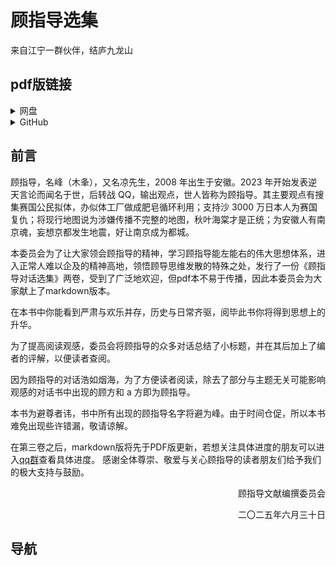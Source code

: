 # 顾指导选集
来自江宁一群伙伴，结庐九龙山

## pdf版链接
<details>
  <summary>网盘</summary>
  
  - [百度网盘](https://pan.baidu.com/s/1TcxWmzkm_qG9srm6W8Ra3w?pwd=gffx)
  - [onedrive](https://onedrive.live.com/?redeem=aHR0cHM6Ly8xZHJ2Lm1zL2YvYy9jNjQ0MzA0OWQ5NGE5MGZmL0VnQTBJZENKSGxKRWd1VkllbkxEUUZjQl93ZVR2dmFTX3lhazBQZFJHUE4wcVE&id=C6443049D94A90FF%21sd02134001e89445282e5487a72c34057&cid=C6443049D94A90FF)
</details>
<details>
  <summary>GitHub</summary>
</details>

## 前言
顾指导，名峰（木夆），又名凉先生，2008 年出生于安徽。2023 年开始发表逆天言论而闻名于世，后转战 QQ，输出观点，世人皆称为顾指导。其主要观点有搜集赛国公民拟体，办似体工厂做成肥皂循环利用；支持沙 3000 万日本人为赛国复仇；将现行地图说为涉嫌传播不完整的地图，秋叶海棠才是正统；为安徽人有南京魂，妄想京都发生地震，好让南京成为都城。

本委员会为了让大家领会顾指导的精神，学习顾指导能左能右的伟大思想体系，进入正常人难以企及的精神高地，领悟顾导思维发散的特殊之处，发行了一份《顾指导对话选集》两卷，受到了广泛地欢迎，但pdf本不易于传播，因此本委员会为大家献上了markdown版本。

在本书中你能看到严肃与欢乐并存，历史与日常齐驱，阅毕此书你将得到思想上的升华。

为了提高阅读观感，委员会将顾指导的众多对话总结了小标题，并在其后加上了编者的评解，以便读者查阅。

因为顾指导的对话浩如烟海，为了方便读者阅读，除去了部分与主题无关可能影响观感的对话书中出现的顾方和 a 方即为顾指导。

本书为避尊者讳，书中所有出现的顾指导名字将避为峰。由于时间仓促，所以本书难免出现些许错漏，敬请谅解。

在第三卷之后，markdown版将先于PDF版更新，若想关注具体进度的朋友可以进入[qq群](https://qm.qq.com/q/d5qWDozqxO)查看具体进度。
感谢全体尊崇、敬爱与关心顾指导的读者朋友们给予我们的极大支持与鼓励。

<p align="right">顾指导文献编撰委员会</p>
<p align="right">二〇二五年六月三十日</p>

## 导航
